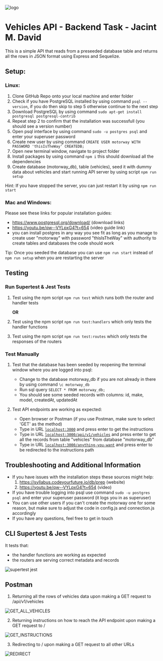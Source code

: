 ![logo](https://user-images.githubusercontent.com/89414746/169267370-5167ad1f-644a-482e-b1e1-ca4b39a5d5fb.png)
# Vehicles API - Backend Task - Jacint M. David
This is a simple API that reads from a preseeded database table and returns all the rows in JSON format using Express and Sequelize.

## Setup:

### Linux:

1. Clone GitHub Repo onto your local machine and enter folder
2. Check if you have PostgreSQL installed by using command ```psql --version```, if you do then skip to step 5 otherwise continue to the next step
3. Download PostgreSQL by using command ```sudo apt-get install postgresql postgresql-contrib```
4. Repeat step 2 to confirm that the installation was successfull (you should see a version number)
5. Open psql interface by using command ```sudo -u postgres psql``` and enter your superuser password
6. Create new user by using command ```CREATE USER motorway WITH PASSWORD 'thisIsTheWay' CREATEDB;``` 
8. Open new terminal window, navigate to project folder
9. Install packages by using command ```npm i``` this should download all the dependencies
10. Create database (motorway_db), table (vehicles), seed it with dummy data about vehicles and start running API server by using script ```npm run setup```

Hint: If you have stopped the server, you can just restart it by using ```npm run start```


### Mac and Windows:
Please see these links for popular installation guides:
- https://www.postgresql.org/download/ (download links) 
- https://youtu.be/qw--VYLpxG4?t=654 (video guide link)
- you can install postgres in any way you see fit as long as you manage to create user "motorway" with password "thisIsTheWay" with authority to create tables and databases the code should work

Tip: Once you seeded the database you can use ```npm run start``` instead of ```npm run setup``` when you are restarting the server


## Testing

### Run Supertest & Jest Tests
1. Test using the npm script ```npm run test``` which runs both the router and handler tests

    **OR**

1. Test using the npm script ```npm run test:handlers``` which only tests the handler functions
2. Test using the npm script ```npm run test:routes``` which only tests the responses of the routers

### Test Manually
1. Test that the database has been seeded by reopening the terminal window where you are logged into psql:
    - Change to the database motorway_db if you are not already in there by using command ```\c motorway_db```
    - Run sql query ```SELECT * FROM motorway_db;```
    - You should see some seeded records with columns: id, make, model, createdAt, updatedAt
    
2. Test API endpoints are working as expected:
    - Open browser or Postman (if you use Postman, make sure to select 'GET' as the method)
    - Type in URL [```localhost:3000```](http://localhost:3000/) and press enter to get the instructions
    - Type in URL [```localhost:3000/api/v1/vehicles```](http://localhost:3000/api/v1/vehicles) and press enter to get all the records from table "vehicles" from database "motorway_db"
    - Type in URL [```localhost:3000/anything-you-want```](http://localhost:3000/anything-you-want) and press enter to be redirected to the instructions path


## Troubleshooting and Additional Information
- If you have issues with the installation steps these sources might help:
    1. https://syllabus.codeyourfuture.io/db/prep (website)
    2. https://youtu.be/qw--VYLpxG4?t=654 (video)
- If you have trouble logging into psql use command ```sudo -u postgres psql``` and enter your superuser password (it logs you in as superuser)
- You can use other users if you can't create the motorway one for some reason, but make sure to adjust the code in config.js and connection.js accordingly
- If you have any questions, feel free to get in touch

## CLI Supertest & Jest Tests

It tests that:
- the handler functions are working as expected
- the routers are serving correct metadata and records

![supertest jest](https://user-images.githubusercontent.com/89414746/169185609-6e368ee0-d712-468e-a4dd-2dc74700f2f2.png)

## Postman

1. Returning all the rows of vehicles data upon making a GET request to /api/v1/vehicles

![GET_ALL_VEHICLES](https://user-images.githubusercontent.com/89414746/169159660-a1551cf2-e718-4dd1-a539-db0f88b4c6cc.png)

2. Returning instructions on how to reach the API endpoint upon making a GET request to /

![GET_INSTRUCTIONS](https://user-images.githubusercontent.com/89414746/169160045-65beb9fc-f71a-404b-b83c-0d0a12e25817.png)

3. Redirecting to / upon making a GET request to all other URLs

![REDIRECT](https://user-images.githubusercontent.com/89414746/169160162-1c226944-6bbf-45ec-8f7a-03939b669023.png)
